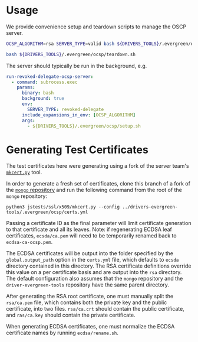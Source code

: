 # Usage

We provide convenience setup and teardown scripts to manage the OSCP server.

```bash
OCSP_ALGORITHM=rsa SERVER_TYPE=valid bash ${DRIVERS_TOOLS}/.evergreen/ocsp/setup.sh
```

```bash
bash ${DRIVERS_TOOLS}/.evergreen/ocsp/teardown.sh
```

The server should typically be run in the background, e.g.

```yaml
run-revoked-delegate-ocsp-server:
  - command: subrocess.exec
    params:
      binary: bash
      background: true
      env:
        SERVER_TYPE: revoked-delegate
      include_expansions_in_env: [OCSP_ALGORITHM]
      args:
        - ${DRIVERS_TOOLS}/.evergreen/ocsp/setup.sh
```

# Generating Test Certificates

The test certificates here were generating using a fork of the server
team's
[`mkcert.py`](https://github.com/mongodb/mongo/blob/master/jstests/ssl/x509/mkcert.py)
tool.

In order to generate a fresh set of certificates, clone this branch of
a fork of the
[`mongo` repository](https://github.com/vincentkam/mongo/tree/mkcert-ecdsa) and
run the following command from the root of the `mongo` repository:

`python3 jstests/ssl/x509/mkcert.py --config ../drivers-evergreen-tools/.evergreen/ocsp/certs.yml`

Passing a certificate ID as the final parameter will limit certificate
generation to that certificate and all its leaves. Note: if
regenerating ECDSA leaf certificates, ``ecsda/ca.pem`` will need to be
temporarily renamed back to ``ecdsa-ca-ocsp.pem``.

The ECDSA certificates will be output into the folder specified by the
`global.output_path` option in the `certs.yml` file, which defaults to
`ecsda` directory contained in this directory. The RSA certificate
definitions override this value on a per certificate basis and are
output into the `rsa` directory. The default configuration also
assumes that the `mongo` repository and the `driver-evergreen-tools`
repository have the same parent directory.

After generating the RSA root certificate, one must manually split the
`rsa/ca.pem` file, which contains both the private key and the public
certificate, into two files. `rsa/ca.crt` should contain the public
certificate, and `ras/ca.key` should contain the private certificate.

When generating ECDSA certificates, one must normalize the ECDSA
certificate names by running `ecdsa/rename.sh`.
